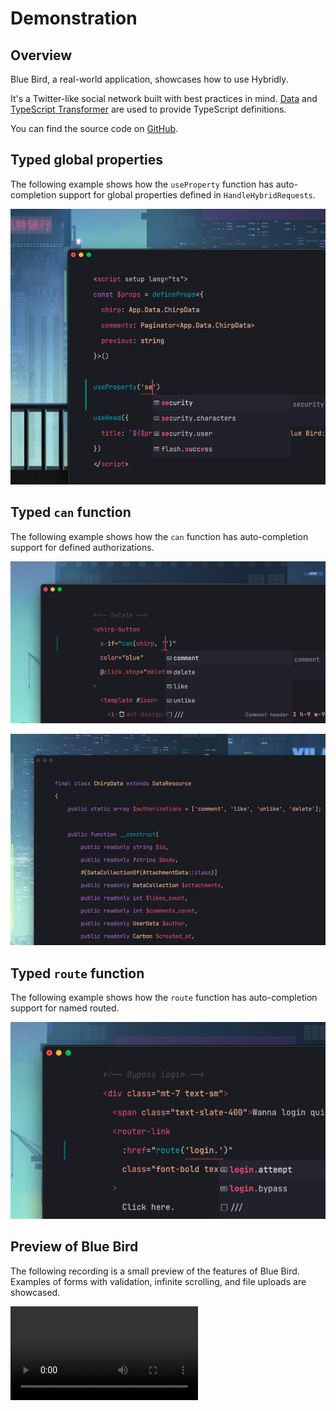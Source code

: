 # Demonstration

## Overview

Blue Bird, a real-world application, showcases how to use Hybridly. 

It's a Twitter-like social network built with best practices in mind. [Data](https://github.com/spatie/laravel-data) and [TypeScript Transformer](https://github.com/spatie/laravel-typescript-transformer) are used to provide TypeScript definitions.

You can find the source code on [GitHub](https://github.com/hybridly/demo).

## Typed global properties

The following example shows how the `useProperty` function has auto-completion support for global properties defined in `HandleHybridRequests`.

<img
  src="../assets/typed-global-properties.png"
  alt="Typed global properties"
  class="rounded-lg shadow-lg mt-8"
/>

## Typed `can` function

The following example shows how the `can` function has auto-completion support for defined authorizations.

<img
  src="../assets/typed-can-function.png"
  alt="Typed can function"
  class="rounded-lg shadow-lg mt-8 w-full"
/>

<img
  src="../assets/authorizations-in-data.png"
  alt="Authorizations in data objects"
  class="rounded-lg shadow-lg mt-8 w-full"
/>

## Typed `route` function

The following example shows how the `route` function has auto-completion support for named routed.

<img
  src="../assets/typed-route-function.png"
  alt="Typed route function"
  class="rounded-lg shadow-lg mt-8 w-full"
/>

## Preview of Blue Bird

The following recording is a small preview of the features of Blue Bird. Examples of forms with validation, infinite scrolling, and file uploads are showcased.

<video controls class="mt-8 rounded-lg shadow-lg w-full">
   <source src="../assets/bluebird.webm" type="video/webm">
</video>
